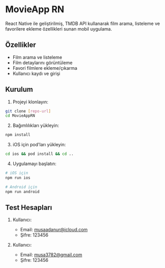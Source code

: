 # MovieApp RN

React Native ile geliştirilmiş, TMDB API kullanarak film arama, listeleme ve favorilere ekleme özellikleri sunan mobil uygulama.

## Özellikler

- Film arama ve listeleme
- Film detaylarını görüntüleme
- Favori filmlere ekleme/çıkarma
- Kullanıcı kaydı ve girişi

## Kurulum

1. Projeyi klonlayın:

```bash
git clone [repo-url]
cd MovieAppRN
```

2. Bağımlılıkları yükleyin:

```bash
npm install
```

3. iOS için pod'ları yükleyin:

```bash
cd ios && pod install && cd ..
```

4. Uygulamayı başlatın:

```bash
# iOS için
npm run ios

# Android için
npm run android
```

## Test Hesapları

1. Kullanıcı:

   - Email: musaadanur@icloud.com
   - Şifre: 123456

2. Kullanıcı:
   - Email: musa3782@gmail.com
   - Şifre: 123456

